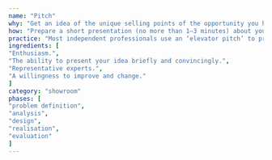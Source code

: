 ```yaml
---
name: "Pitch"
why: "Get an idea of the unique selling points of the opportunity you have found, or of the idea you have to tackle a problem, and practice concise communication about them."
how: "Prepare a short presentation (no more than 1–3 minutes) about your product, business proposition or solution direction. Practice the pitch on a wide range of experts to collect feedback and improve it."
practice: "Most independent professionals use an ‘elevator pitch’ to practice communicating their business propositions. You can also pitch your ideas to peers, to get feedback on how good they think it is."
ingredients: [
"Enthusiasm.",
"The ability to present your idea briefly and convincingly.",
"Representative experts.",
"A willingness to improve and change."
]
category: "showroom"
phases: [
"problem definition",
"analysis",
"design",
"realisation",
"evaluation"
]
---
```

